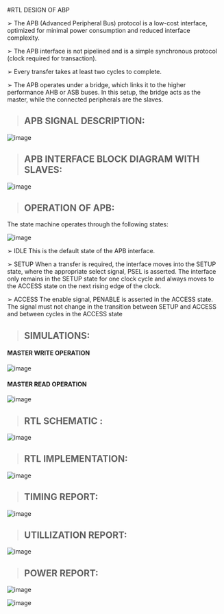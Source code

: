 #RTL DESIGN OF ABP

➢ The APB (Advanced Peripheral Bus) protocol is a low-cost interface, optimized for minimal power consumption and reduced interface complexity. 

➢ The APB interface is not pipelined and is a simple synchronous protocol (clock required for transaction).

 ➢ Every transfer takes at least two cycles to complete.
 
 ➢ The APB operates under a bridge, which links it to the higher performance AHB or ASB buses. In this setup, the bridge acts as the master, while the connected peripherals are the slaves.

> ## APB SIGNAL DESCRIPTION:

![image](https://github.com/user-attachments/assets/9488d6d1-2799-4b33-a2e8-99b99125acd7)

> ## APB INTERFACE BLOCK DIAGRAM WITH SLAVES:

![image](https://github.com/user-attachments/assets/240f278c-41c9-4af7-a954-cddeaf07baf4)

> ## OPERATION OF APB:
 The state machine operates through the following states:

 ![image](https://github.com/user-attachments/assets/3a1bbc9e-acf3-41ca-8e5c-b4e1f5a3354d)

 ➢ IDLE This is the default state of the APB interface.

 ➢ SETUP When a transfer is required, the interface moves into the SETUP state, where the appropriate select signal, PSEL is 
asserted. The interface only remains in the SETUP state for one clock cycle and always moves to the ACCESS state on the next 
rising edge of the clock.

 ➢ ACCESS The enable signal, PENABLE is asserted in the ACCESS state. The signal must not change in the transition between 
SETUP and ACCESS and between cycles in the ACCESS state

> ## SIMULATIONS:
#### MASTER WRITE OPERATION
![image](https://github.com/user-attachments/assets/1ca0f5fe-b66b-4267-9a4d-f47be6238ea4)

 #### MASTER READ OPERATION
![image](https://github.com/user-attachments/assets/0b586623-e3cd-4a30-8115-9b33804dc0d6)


> ## RTL SCHEMATIC :
![image](https://github.com/user-attachments/assets/f243dcdb-44b1-44e0-90ba-f81d9ca14cbb)

> ## RTL IMPLEMENTATION:
![image](https://github.com/user-attachments/assets/f030e7a3-a182-44ba-b86c-1322372b827b)

> ##  TIMING REPORT:
![image](https://github.com/user-attachments/assets/244e8071-99cd-474d-ac92-47606db3f04e)

> ##  UTILLIZATION REPORT:

![image](https://github.com/user-attachments/assets/dfa916a0-1e53-49c2-be2d-38f1ecf5a53c)


> ##  POWER REPORT:
![image](https://github.com/user-attachments/assets/a2110a14-6795-49d0-ad73-7bf797756d12)

![image](https://github.com/user-attachments/assets/22f6fb8f-8fa5-4719-bded-ff803ff2f19d)






